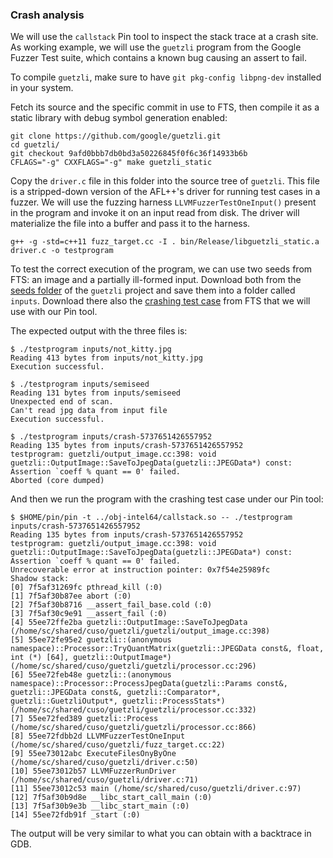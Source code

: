 ### Crash analysis

We will use the `callstack` Pin tool to inspect the stack trace at a crash site. As working example, we will use the `guetzli` program from the Google Fuzzer Test suite, which contains a known bug causing an assert to fail.

To compile `guetzli`, make sure to have `git pkg-config libpng-dev` installed in your system.

Fetch its source and the specific commit in use to FTS, then compile it as a static library with debug symbol generation enabled:

```
git clone https://github.com/google/guetzli.git
cd guetzli/
git checkout 9afd0bbb7db0bd3a50226845f0f6c36f14933b6b
CFLAGS="-g" CXXFLAGS="-g" make guetzli_static
```

Copy the `driver.c` file in this folder into the source tree of `guetzli`. This file is a stripped-down version of the AFL++'s driver for running test cases in a fuzzer. We will use the fuzzing harness `LLVMFuzzerTestOneInput()` present in the program and invoke it on an input read from disk. The driver will materialize the file into a buffer and pass it to the harness.

```
g++ -g -std=c++11 fuzz_target.cc -I . bin/Release/libguetzli_static.a driver.c -o testprogram
```

To test the correct execution of the program, we can use two seeds from FTS: an image and a partially ill-formed input. Download both from the [seeds folder](https://github.com/google/fuzzer-test-suite/tree/master/guetzli-2017-3-30/seeds) of the `guetzli` project and save them into a folder called `inputs`. Download there also the [crashing test case](https://github.com/google/fuzzer-test-suite/raw/refs/heads/master/guetzli-2017-3-30/crash-5737651426557952) from FTS that we will use with our Pin tool.

The expected output with the three files is:

```
$ ./testprogram inputs/not_kitty.jpg 
Reading 413 bytes from inputs/not_kitty.jpg
Execution successful.

$ ./testprogram inputs/semiseed
Reading 131 bytes from inputs/semiseed
Unexpected end of scan.
Can't read jpg data from input file
Execution successful.

$ ./testprogram inputs/crash-5737651426557952 
Reading 135 bytes from inputs/crash-5737651426557952
testprogram: guetzli/output_image.cc:398: void guetzli::OutputImage::SaveToJpegData(guetzli::JPEGData*) const: Assertion `coeff % quant == 0' failed.
Aborted (core dumped)
```

And then we run the program with the crashing test case under our Pin tool:

```
$ $HOME/pin/pin -t ../obj-intel64/callstack.so -- ./testprogram inputs/crash-5737651426557952 
Reading 135 bytes from inputs/crash-5737651426557952
testprogram: guetzli/output_image.cc:398: void guetzli::OutputImage::SaveToJpegData(guetzli::JPEGData*) const: Assertion `coeff % quant == 0' failed.
Unrecoverable error at instruction pointer: 0x7f54e25989fc
Shadow stack:
[0] 7f5af31269fc pthread_kill (:0) 
[1] 7f5af30b87ee abort (:0) 
[2] 7f5af30b8716 __assert_fail_base.cold (:0) 
[3] 7f5af30c9e91 __assert_fail (:0) 
[4] 55ee72ffe2ba guetzli::OutputImage::SaveToJpegData (/home/sc/shared/cuso/guetzli/guetzli/output_image.cc:398) 
[5] 55ee72fe95e2 guetzli::(anonymous namespace)::Processor::TryQuantMatrix(guetzli::JPEGData const&, float, int (*) [64], guetzli::OutputImage*)  (/home/sc/shared/cuso/guetzli/guetzli/processor.cc:296) 
[6] 55ee72feb48e guetzli::(anonymous namespace)::Processor::ProcessJpegData(guetzli::Params const&, guetzli::JPEGData const&, guetzli::Comparator*, guetzli::GuetzliOutput*, guetzli::ProcessStats*)  (/home/sc/shared/cuso/guetzli/guetzli/processor.cc:332) 
[7] 55ee72fed389 guetzli::Process (/home/sc/shared/cuso/guetzli/guetzli/processor.cc:866) 
[8] 55ee72fdbb2d LLVMFuzzerTestOneInput (/home/sc/shared/cuso/guetzli/fuzz_target.cc:22) 
[9] 55ee73012abc ExecuteFilesOnyByOne (/home/sc/shared/cuso/guetzli/driver.c:50) 
[10] 55ee73012b57 LLVMFuzzerRunDriver (/home/sc/shared/cuso/guetzli/driver.c:71) 
[11] 55ee73012c53 main (/home/sc/shared/cuso/guetzli/driver.c:97) 
[12] 7f5af30b9d8e __libc_start_call_main (:0) 
[13] 7f5af30b9e3b __libc_start_main (:0) 
[14] 55ee72fdb91f _start (:0) 
```

The output will be very similar to what you can obtain with a backtrace in GDB.